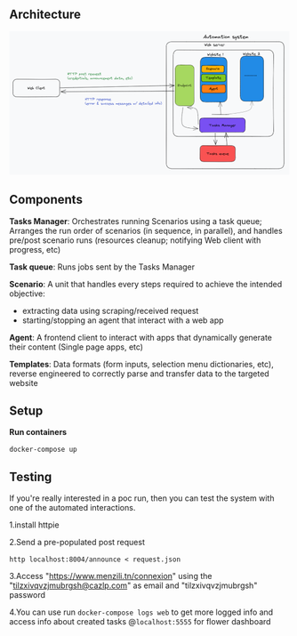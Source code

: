 
## Architecture

<p align="start">
    <img src="images/project-architecture.png" width='600'>
<p>


## Components

**Tasks Manager**: Orchestrates running Scenarios using a task queue;
 Arranges the run order of scenarios (in sequence, in parallel), 
 and handles  pre/post scenario runs (resources cleanup; notifying Web client with progress, etc)

**Task queue**: Runs jobs sent by the Tasks Manager

**Scenario**: A unit that handles every steps required to achieve the intended objective:
 - extracting data using scraping/received request
 - starting/stopping an agent that interact with a web app

**Agent**: A frontend client to interact with apps
  that dynamically generate their content (Single page apps, etc)

**Templates**: Data formats (form inputs, selection menu dictionaries, etc),
reverse engineered to correctly parse and transfer data to the targeted website 

## Setup

**Run containers**
```
docker-compose up 
```

## Testing

If you're really interested in a poc run, then you can test the system with
one of the automated interactions.

1.install httpie

2.Send a pre-populated post request

```
http localhost:8004/announce < request.json
```

3.Access "https://www.menzili.tn/connexion" using the "tilzxivqvzjmubrgsh@cazlp.com" as email and "tilzxivqvzjmubrgsh" password

4.You can use  run `docker-compose logs web` to get more logged info and access info about created tasks @`localhost:5555` for flower dashboard

